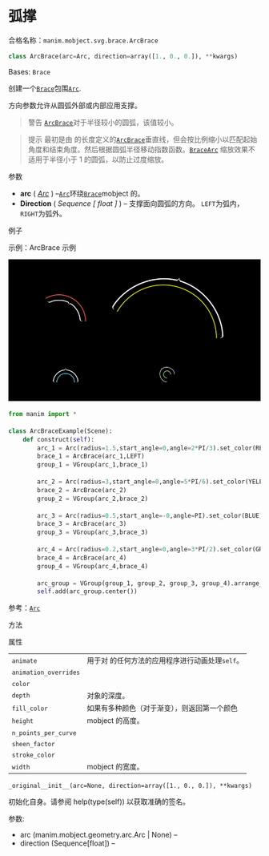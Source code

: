# 弧撑

合格名称：`manim.mobject.svg.brace.ArcBrace`


```py
class ArcBrace(arc=Arc, direction=array([1., 0., 0.]), **kwargs)
```

Bases: `Brace`

创建一个[`Brace`]()包围[`Arc`]().

方向参数允许从圆弧外部或内部应用支撑。

> 警告
> [`ArcBrace`]()对于半径较小的圆弧，该值较小。

> 提示
> 最初是由 的长度定义的[`ArcBrace`]()垂直线，但会按比例缩小以匹配起始角度和结束角度。然后根据圆弧半径移动指数函数。[`Brace`]()[`Arc`]()
> 缩放效果不适用于半径小于 1 的圆弧，以防止过度缩放。

参数

- **arc** ( [_Arc_]() ) –[`Arc`]()环绕[`Brace`]()mobject 的。
- **Direction** ( _Sequence_ _\[_ _float_ _\]_ ) – 支撑面向圆弧的方向。 `LEFT`为弧内，`RIGHT`为弧外。


例子

示例：ArcBrace 示例

![ArcBraceExample-1.png](../../static/ArcBraceExample-1.png)


```py
from manim import *

class ArcBraceExample(Scene):
    def construct(self):
        arc_1 = Arc(radius=1.5,start_angle=0,angle=2*PI/3).set_color(RED)
        brace_1 = ArcBrace(arc_1,LEFT)
        group_1 = VGroup(arc_1,brace_1)

        arc_2 = Arc(radius=3,start_angle=0,angle=5*PI/6).set_color(YELLOW)
        brace_2 = ArcBrace(arc_2)
        group_2 = VGroup(arc_2,brace_2)

        arc_3 = Arc(radius=0.5,start_angle=-0,angle=PI).set_color(BLUE)
        brace_3 = ArcBrace(arc_3)
        group_3 = VGroup(arc_3,brace_3)

        arc_4 = Arc(radius=0.2,start_angle=0,angle=3*PI/2).set_color(GREEN)
        brace_4 = ArcBrace(arc_4)
        group_4 = VGroup(arc_4,brace_4)

        arc_group = VGroup(group_1, group_2, group_3, group_4).arrange_in_grid(buff=1.5)
        self.add(arc_group.center())
```

参考：[`Arc`]()


方法



属性

|||
|-|-|
`animate`|用于对 的任何方法的应用程序进行动画处理`self`。
`animation_overrides`|
`color`|
`depth`|对象的深度。
`fill_color`|如果有多种颜色（对于渐变），则返回第一个颜色
`height`|mobject 的高度。
`n_points_per_curve`|
`sheen_factor`|
`stroke_color`|
`width`|mobject 的宽度。


`_original__init__(arc=None, direction=array([1., 0., 0.]), **kwargs)`

初始化自身。请参阅 help(type(self)) 以获取准确的签名。

参数:
- arc (manim.mobject.geometry.arc.Arc | None) –
- direction (Sequence[float]) –

